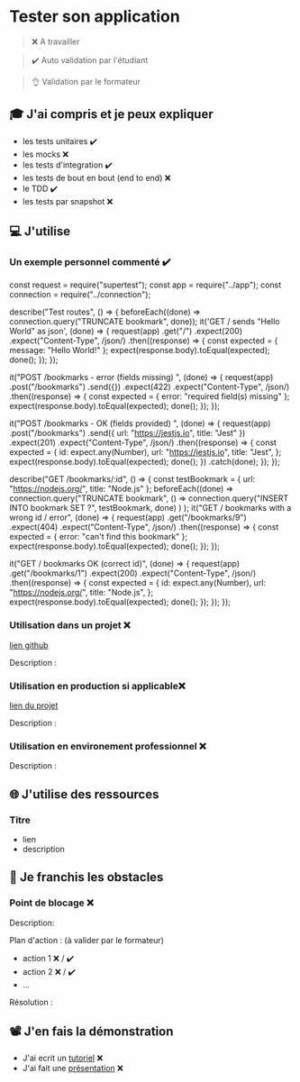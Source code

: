 # Tester son application

> ❌ A travailler

> ✔️ Auto validation par l'étudiant

> 👌 Validation par le formateur

## 🎓 J'ai compris et je peux expliquer

- les tests unitaires ✔️
- les mocks ❌
- les tests d'integration ✔️
- les tests de bout en bout (end to end) ❌
- le TDD ✔️
- les tests par snapshot ❌

## 💻 J'utilise

### Un exemple personnel commenté ✔️

const request = require("supertest");
const app = require("../app");
const connection = require("../connection");

describe("Test routes", () => {
beforeEach((done) => connection.query("TRUNCATE bookmark", done));
it('GET / sends "Hello World" as json', (done) => {
request(app)
.get("/")
.expect(200)
.expect("Content-Type", /json/)
.then((response) => {
const expected = { message: "Hello World!" };
expect(response.body).toEqual(expected);
done();
});
});

it("POST /bookmarks - error (fields missing) ", (done) => {
request(app)
.post("/bookmarks")
.send({})
.expect(422)
.expect("Content-Type", /json/)
.then((response) => {
const expected = { error: "required field(s) missing" };
expect(response.body).toEqual(expected);
done();
});
});

it("POST /bookmarks - OK (fields provided) ", (done) => {
request(app)
.post("/bookmarks")
.send({ url: "https://jestjs.io", title: "Jest" })
.expect(201)
.expect("Content-Type", /json/)
.then((response) => {
const expected = {
id: expect.any(Number),
url: "https://jestjs.io",
title: "Jest",
};
expect(response.body).toEqual(expected);
done();
})
.catch(done);
});
});

describe("GET /bookmarks/:id", () => {
const testBookmark = { url: "https://nodejs.org/", title: "Node.js" };
beforeEach((done) =>
connection.query("TRUNCATE bookmark", () =>
connection.query("INSERT INTO bookmark SET ?", testBookmark, done)
)
);
it("GET / bookmarks with a wrong id / error", (done) => {
request(app)
.get("/bookmarks/9")
.expect(404)
.expect("Content-Type", /json/)
.then((response) => {
const expected = { error: "can't find this bookmark" };
expect(response.body).toEqual(expected);
done();
});
});

it("GET / bookmarks OK (correct id)", (done) => {
request(app)
.get("/bookmarks/1")
.expect(200)
.expect("Content-Type", /json/)
.then((response) => {
const expected = {
id: expect.any(Number),
url: "https://nodejs.org/",
title: "Node.js",
};
expect(response.body).toEqual(expected);
done();
});
});
});

### Utilisation dans un projet ❌

[lien github](...)

Description :

### Utilisation en production si applicable❌

[lien du projet](...)

Description :

### Utilisation en environement professionnel ❌

Description :

## 🌐 J'utilise des ressources

### Titre

- lien
- description

## 🚧 Je franchis les obstacles

### Point de blocage ❌

Description:

Plan d'action : (à valider par le formateur)

- action 1 ❌ / ✔️
- action 2 ❌ / ✔️
- ...

Résolution :

## 📽️ J'en fais la démonstration

- J'ai ecrit un [tutoriel](...) ❌
- J'ai fait une [présentation](...) ❌
